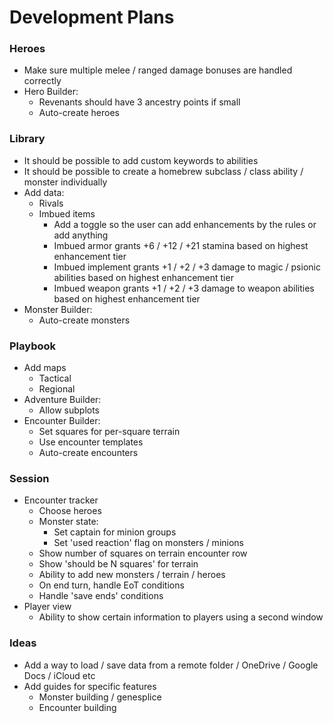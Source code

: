 # Development Plans

### Heroes

* Make sure multiple melee / ranged damage bonuses are handled correctly
* Hero Builder:
  * Revenants should have 3 ancestry points if small
  * Auto-create heroes

### Library

* It should be possible to add custom keywords to abilities
* It should be possible to create a homebrew subclass / class ability / monster individually
* Add data:
  * Rivals
  * Imbued items
    * Add a toggle so the user can add enhancements by the rules or add anything
    * Imbued armor grants +6 / +12 / +21 stamina based on highest enhancement tier
    * Imbued implement grants +1 / +2 / +3 damage to magic / psionic abilities based on highest enhancement tier
    * Imbued weapon grants +1 / +2 / +3 damage to weapon abilities based on highest enhancement tier
* Monster Builder:
  * Auto-create monsters

### Playbook

* Add maps
  * Tactical
  * Regional
* Adventure Builder:
  * Allow subplots
* Encounter Builder:
  * Set squares for per-square terrain
  * Use encounter templates
  * Auto-create encounters

### Session

* Encounter tracker
  * Choose heroes
  * Monster state:
    * Set captain for minion groups
    * Set 'used reaction' flag on monsters / minions
  * Show number of squares on terrain encounter row
  * Show 'should be N squares' for terrain
  * Ability to add new monsters / terrain / heroes
  * On end turn, handle EoT conditions
  * Handle 'save ends' conditions
* Player view
  * Ability to show certain information to players using a second window

### Ideas

* Add a way to load / save data from a remote folder / OneDrive / Google Docs / iCloud etc
* Add guides for specific features
  * Monster building / genesplice
  * Encounter building
